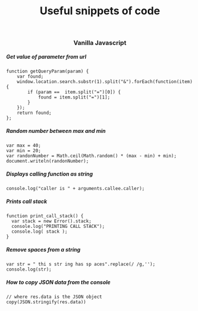 <h1 align="center">Useful snippets of code</h1>
<br />
<h3 align="center">Vanilla Javascript</h3>

##### Get value of parameter from url
```
function getQueryParam(param) {
    var found;
    window.location.search.substr(1).split("&").forEach(function(item) {
        if (param ==  item.split("=")[0]) {
            found = item.split("=")[1];
        }
    });
    return found;
};
```

##### Random number between max and min

```
var max = 40;
var min = 20;
var randonNumber = Math.ceil(Math.random() * (max - min) + min);
document.writeln(randonNumber);
```

##### Displays calling function as string
```
console.log("caller is " + arguments.callee.caller);
```

##### Prints call stack
```
function print_call_stack() {
  var stack = new Error().stack;
  console.log("PRINTING CALL STACK");
  console.log( stack );
}
```

##### Remove spaces from a string
```
var str = " thi s str ing has sp aces".replace(/ /g,'');
console.log(str);
```

##### How to copy JSON data from the console
```
// where res.data is the JSON object
copy(JSON.stringify(res.data))
```

